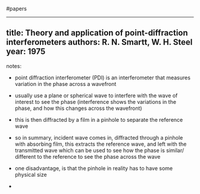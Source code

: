 #papers

---
title: Theory and application of point-diffraction interferometers
authors: R. N. Smartt, W. H. Steel
year: 1975
---
notes:
- point diffraction interferometer (PDI) is an interferometer that measures variation in the phase across a wavefront

- usually use a plane or spherical wave to interfere with the wave of interest to see the phase (interference shows the variations in the phase, and how this changes across the wavefront)

- this is then diffracted by a film in a pinhole to separate the reference wave 

- so in summary, incident wave comes in, diffracted through a pinhole with absorbing film, this extracts the reference wave, and left with the transmitted wave which can be used to see how the phase is similar/ different to the reference to see the phase across the wave

- one disadvantage, is that the pinhole in reality has to have some physical size

-
